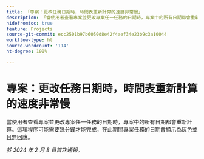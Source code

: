 ```yaml
---
title: 「專案：更改任務日期時，時間表重新計算的速度非常慢」
description: 「當使用者查看專案並更改專案任一任務的日期時，專案中的所有日期都會重新計算。這項程序可能需要幾分鐘才能完成，在此期間專案任務的日期會顯示為灰色並且無回應。」
hidefromtoc: true
feature: Projects
source-git-commit: ecc2501b97b6050d8e42f4aef34e23b9c3a10044
workflow-type: ht
source-wordcount: '114'
ht-degree: 100%

---
```



# 專案：更改任務日期時，時間表重新計算的速度非常慢

當使用者查看專案並更改專案任一任務的日期時，專案中的所有日期都會重新計算。這項程序可能需要幾分鐘才能完成，在此期間專案任務的日期會顯示為灰色並且無回應。

_於 2024 年 2 月 8 日首次通報。_
